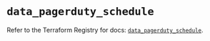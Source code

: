 # `data_pagerduty_schedule`

Refer to the Terraform Registry for docs: [`data_pagerduty_schedule`](https://registry.terraform.io/providers/pagerduty/pagerduty/3.17.1/docs/data-sources/schedule).
